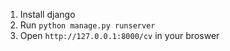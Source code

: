 1. Install django
2. Run ```python manage.py runserver```
3. Open ```http://127.0.0.1:8000/cv``` in your broswer
